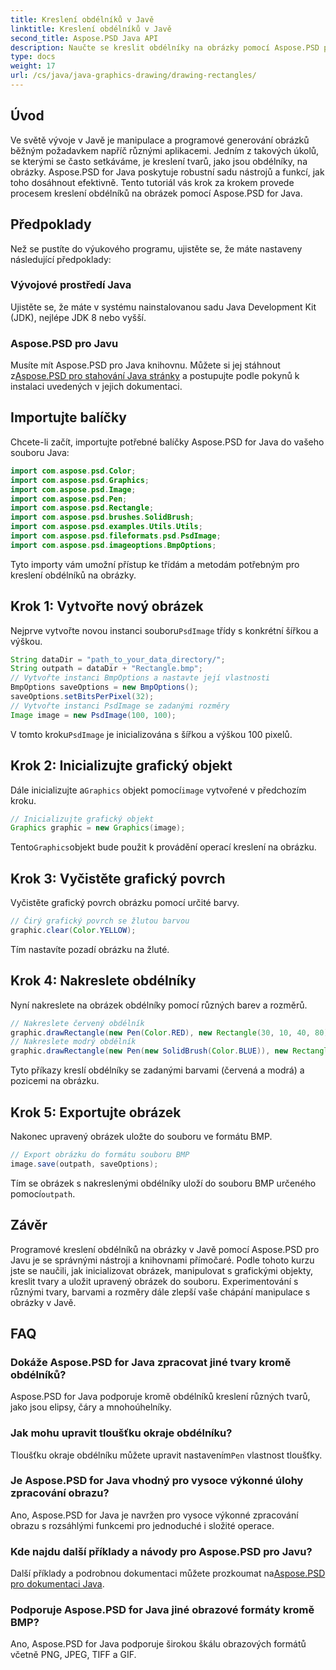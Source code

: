 ```yaml
---
title: Kreslení obdélníků v Javě
linktitle: Kreslení obdélníků v Javě
second_title: Aspose.PSD Java API
description: Naučte se kreslit obdélníky na obrázky pomocí Aspose.PSD pro Java. Tento tutoriál krok za krokem provede vývojáře Java. Ideální pro úkoly manipulace s obrázky.
type: docs
weight: 17
url: /cs/java/java-graphics-drawing/drawing-rectangles/
---
```

## Úvod
Ve světě vývoje v Javě je manipulace a programové generování obrázků běžným požadavkem napříč různými aplikacemi. Jedním z takových úkolů, se kterými se často setkáváme, je kreslení tvarů, jako jsou obdélníky, na obrázky. Aspose.PSD for Java poskytuje robustní sadu nástrojů a funkcí, jak toho dosáhnout efektivně. Tento tutoriál vás krok za krokem provede procesem kreslení obdélníků na obrázek pomocí Aspose.PSD for Java.
## Předpoklady
Než se pustíte do výukového programu, ujistěte se, že máte nastaveny následující předpoklady:
### Vývojové prostředí Java
Ujistěte se, že máte v systému nainstalovanou sadu Java Development Kit (JDK), nejlépe JDK 8 nebo vyšší.
### Aspose.PSD pro Javu
 Musíte mít Aspose.PSD pro Java knihovnu. Můžete si jej stáhnout z[Aspose.PSD pro stahování Java stránky](https://releases.aspose.com/psd/java/) a postupujte podle pokynů k instalaci uvedených v jejich dokumentaci.
## Importujte balíčky
Chcete-li začít, importujte potřebné balíčky Aspose.PSD for Java do vašeho souboru Java:
```java
import com.aspose.psd.Color;
import com.aspose.psd.Graphics;
import com.aspose.psd.Image;
import com.aspose.psd.Pen;
import com.aspose.psd.Rectangle;
import com.aspose.psd.brushes.SolidBrush;
import com.aspose.psd.examples.Utils.Utils;
import com.aspose.psd.fileformats.psd.PsdImage;
import com.aspose.psd.imageoptions.BmpOptions;
```
Tyto importy vám umožní přístup ke třídám a metodám potřebným pro kreslení obdélníků na obrázky.
## Krok 1: Vytvořte nový obrázek
 Nejprve vytvořte novou instanci souboru`PsdImage` třídy s konkrétní šířkou a výškou.
```java
String dataDir = "path_to_your_data_directory/";
String outpath = dataDir + "Rectangle.bmp";
// Vytvořte instanci BmpOptions a nastavte její vlastnosti
BmpOptions saveOptions = new BmpOptions();
saveOptions.setBitsPerPixel(32);
// Vytvořte instanci PsdImage se zadanými rozměry
Image image = new PsdImage(100, 100);
```
 V tomto kroku`PsdImage` je inicializována s šířkou a výškou 100 pixelů.
## Krok 2: Inicializujte grafický objekt
 Dále inicializujte a`Graphics` objekt pomocí`image` vytvořené v předchozím kroku.
```java
// Inicializujte grafický objekt
Graphics graphic = new Graphics(image);
```
 Tento`Graphics`objekt bude použit k provádění operací kreslení na obrázku.
## Krok 3: Vyčistěte grafický povrch
Vyčistěte grafický povrch obrázku pomocí určité barvy.
```java
// Čirý grafický povrch se žlutou barvou
graphic.clear(Color.YELLOW);
```
Tím nastavíte pozadí obrázku na žluté.
## Krok 4: Nakreslete obdélníky
Nyní nakreslete na obrázek obdélníky pomocí různých barev a rozměrů.
```java
// Nakreslete červený obdélník
graphic.drawRectangle(new Pen(Color.RED), new Rectangle(30, 10, 40, 80));
// Nakreslete modrý obdélník
graphic.drawRectangle(new Pen(new SolidBrush(Color.BLUE)), new Rectangle(10, 30, 80, 40));
```
Tyto příkazy kreslí obdélníky se zadanými barvami (červená a modrá) a pozicemi na obrázku.
## Krok 5: Exportujte obrázek
Nakonec upravený obrázek uložte do souboru ve formátu BMP.
```java
// Export obrázku do formátu souboru BMP
image.save(outpath, saveOptions);
```
 Tím se obrázek s nakreslenými obdélníky uloží do souboru BMP určeného pomocí`outpath`.

## Závěr
Programové kreslení obdélníků na obrázky v Javě pomocí Aspose.PSD pro Javu je se správnými nástroji a knihovnami přímočaré. Podle tohoto kurzu jste se naučili, jak inicializovat obrázek, manipulovat s grafickými objekty, kreslit tvary a uložit upravený obrázek do souboru. Experimentování s různými tvary, barvami a rozměry dále zlepší vaše chápání manipulace s obrázky v Javě.
## FAQ
### Dokáže Aspose.PSD for Java zpracovat jiné tvary kromě obdélníků?
Aspose.PSD for Java podporuje kromě obdélníků kreslení různých tvarů, jako jsou elipsy, čáry a mnohoúhelníky.
### Jak mohu upravit tloušťku okraje obdélníku?
 Tloušťku okraje obdélníku můžete upravit nastavením`Pen` vlastnost tloušťky.
### Je Aspose.PSD for Java vhodný pro vysoce výkonné úlohy zpracování obrazu?
Ano, Aspose.PSD for Java je navržen pro vysoce výkonné zpracování obrazu s rozsáhlými funkcemi pro jednoduché i složité operace.
### Kde najdu další příklady a návody pro Aspose.PSD pro Javu?
 Další příklady a podrobnou dokumentaci můžete prozkoumat na[Aspose.PSD pro dokumentaci Java](https://reference.aspose.com/psd/java/).
### Podporuje Aspose.PSD for Java jiné obrazové formáty kromě BMP?
Ano, Aspose.PSD for Java podporuje širokou škálu obrazových formátů včetně PNG, JPEG, TIFF a GIF.